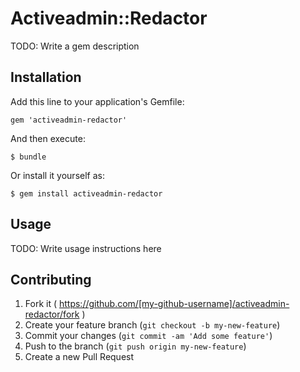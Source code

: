# Activeadmin::Redactor

TODO: Write a gem description

## Installation

Add this line to your application's Gemfile:

    gem 'activeadmin-redactor'

And then execute:

    $ bundle

Or install it yourself as:

    $ gem install activeadmin-redactor

## Usage

TODO: Write usage instructions here

## Contributing

1. Fork it ( https://github.com/[my-github-username]/activeadmin-redactor/fork )
2. Create your feature branch (`git checkout -b my-new-feature`)
3. Commit your changes (`git commit -am 'Add some feature'`)
4. Push to the branch (`git push origin my-new-feature`)
5. Create a new Pull Request

